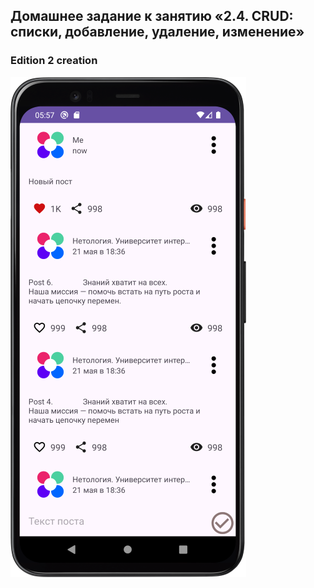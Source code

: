 ## Домашнее задание к занятию «2.4. CRUD: списки, добавление, удаление, изменение»


### Edition 2 creation

![Screenshot](img/Screenshot_CRUD_creation_800.png)


